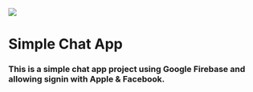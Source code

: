 
![](https://user-images.githubusercontent.com/49104738/70062521-2b1f7580-15b4-11ea-9cef-16d9182b0082.jpg)
# Simple Chat App
### This is a simple chat app project using Google Firebase and allowing signin with Apple &amp; Facebook.
